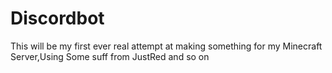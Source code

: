 # Discordbot
This will be my first ever real attempt at making something for my Minecraft Server,Using Some suff from JustRed and so on 
